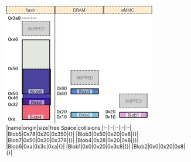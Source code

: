 ![memory map diagram](test_generate_doc_example_three_maps_cropped.png)
|name|origin|size|free Space|collisions
|:-|:-|:-|:-|:-|
|<span style='color:(54, 50, 28, 255)'>Blob5</span>|0x78|0x20|0x350|{}|
|<span style='color:(23, 4, 42, 255)'>Blob3</span>|0x50|0x20|0x8|{}|
|<span style='color:(30, 12, 49, 255)'>Blob7</span>|0x50|0x20|0x378|{}|
|<span style='color:(23, 61, 56, 255)'>Blob4</span>|0x28|0x20|0x8|{}|
|<span style='color:(3, 55, 51, 255)'>Blob6</span>|0xa|0x3c|0xa|{}|
|<span style='color:(25, 49, 49, 255)'>Blob1</span>|0x0|0x20|0x3c8|{}|
|<span style='color:(49, 0, 28, 255)'>Blob2</span>|0x0|0x20|0x8|{}|
